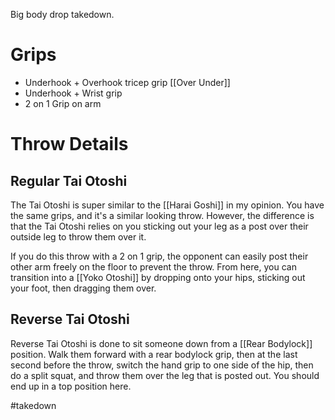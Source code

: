 Big body drop takedown.

# Grips

- Underhook + Overhook tricep grip [[Over Under]]
- Underhook + Wrist grip
- 2 on 1 Grip on arm

# Throw Details

## Regular Tai Otoshi

The Tai Otoshi is super similar to the [[Harai Goshi]] in my opinion. You have the same grips, and it's a similar looking throw. However, the difference is that the Tai Otoshi relies on you sticking out your leg as a post over their outside leg to throw them over it.

If you do this throw with a 2 on 1 grip, the opponent can easily post their other arm freely on the floor to prevent the throw. From here, you can transition into a [[Yoko Otoshi]] by dropping onto your hips, sticking out your foot, then dragging them over.

## Reverse Tai Otoshi

Reverse Tai Otoshi is done to sit someone down from a [[Rear Bodylock]] position. Walk them forward with a rear bodylock grip, then at the last second before the throw, switch the hand grip to one side of the hip, then do a split squat, and throw them over the leg that is posted out. You should end up in a top position here.


#takedown 